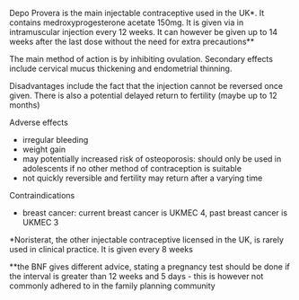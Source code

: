 Depo Provera is the main injectable contraceptive used in the UK\*. It contains medroxyprogesterone acetate 150mg. It is given via in intramuscular injection every 12 weeks. It can however be given up to 14 weeks after the last dose without the need for extra precautions\*\*  
  
The main method of action is by inhibiting ovulation. Secondary effects include cervical mucus thickening and endometrial thinning.  
  
Disadvantages include the fact that the injection cannot be reversed once given. There is also a potential delayed return to fertility (maybe up to 12 months)  
  
Adverse effects  
* irregular bleeding
* weight gain
* may potentially increased risk of osteoporosis: should only be used in adolescents if no other method of contraception is suitable
* not quickly reversible and fertility may return after a varying time

  
Contraindications  
* breast cancer: current breast cancer is UKMEC 4, past breast cancer is UKMEC 3

  
\*Noristerat, the other injectable contraceptive licensed in the UK, is rarely used in clinical practice. It is given every 8 weeks  
  
\*\*the BNF gives different advice, stating a pregnancy test should be done if the interval is greater than 12 weeks and 5 days \- this is however not commonly adhered to in the family planning community